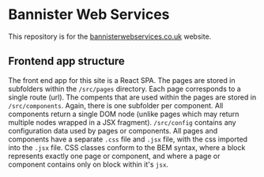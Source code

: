 # Bannister Web Services
This repository is for the 
[bannisterwebservices.co.uk](https://www.bannisterwebservices.co.uk) website.

## Frontend app structure
The front end app for this site is a React SPA. The pages are stored in 
subfolders within the `/src/pages` directory. Each page corresponds to a single
route (url). The compents that are used within the pages are stored in 
`/src/components`. Again, there is  one subfolder per component. All components 
return a single DOM node (unlike pages which may return multiple nodes wrapped 
in a JSX fragment). `/src/config` contains any configuration data used by 
pages or components. All pages and components have a separate `.css` file and 
`.jsx` file, with the css imported into the `.jsx` file. CSS classes conform to
the BEM syntax, where a block represents exactly one page or component, and 
where a page or component contains only on block within it's `jsx`. 